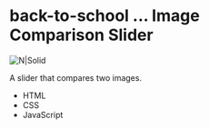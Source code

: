 # back-to-school ... Image Comparison Slider

![N|Solid](http://place4code.com/img-git/comp-slider-git.jpg)

A slider that compares two images.


  - HTML
  - CSS
  - JavaScript
